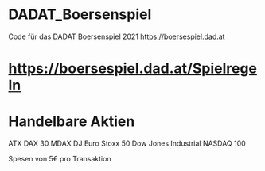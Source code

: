 # DADAT_Boersenspiel
Code für das DADAT Boersenspiel 2021 https://boersespiel.dad.at

# https://boersespiel.dad.at/Spielregeln

# Handelbare Aktien
ATX
DAX 30
MDAX
DJ Euro Stoxx 50
Dow Jones Industrial
NASDAQ 100

Spesen von 5€ pro Transaktion
